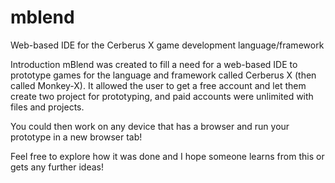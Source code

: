 # mblend
Web-based IDE for the Cerberus X game development language/framework

Introduction
 mBlend was created to fill a need for a web-based IDE to prototype games for the language and framework called Cerberus X (then called Monkey-X).
 It allowed the user to get a free account and let them create two project for prototyping, and paid accounts were unlimited with files and projects.

 You could then work on any device that has a browser and run your prototype in a new browser tab!

Feel free to explore how it was done and I hope someone learns from this or gets any further ideas!
